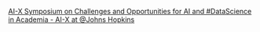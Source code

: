 [AI-X Symposium on Challenges and Opportunities for AI and #DataScience in Academia - AI-X at @Johns Hopkins](https://qi.tc/qi/113156)